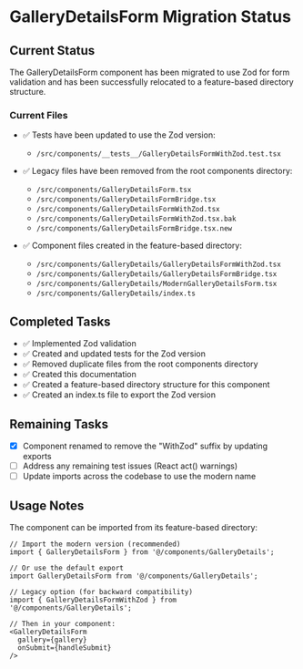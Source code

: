 # GalleryDetailsForm Migration Status

## Current Status

The GalleryDetailsForm component has been migrated to use Zod for form validation and has been successfully relocated to a feature-based directory structure.

### Current Files

- ✅ Tests have been updated to use the Zod version:
  - `/src/components/__tests__/GalleryDetailsFormWithZod.test.tsx`

- ✅ Legacy files have been removed from the root components directory:
  - `/src/components/GalleryDetailsForm.tsx`
  - `/src/components/GalleryDetailsFormBridge.tsx`
  - `/src/components/GalleryDetailsFormWithZod.tsx`
  - `/src/components/GalleryDetailsFormWithZod.tsx.bak`
  - `/src/components/GalleryDetailsFormBridge.tsx.new`

- ✅ Component files created in the feature-based directory:
  - `/src/components/GalleryDetails/GalleryDetailsFormWithZod.tsx`
  - `/src/components/GalleryDetails/GalleryDetailsFormBridge.tsx`
  - `/src/components/GalleryDetails/ModernGalleryDetailsForm.tsx`
  - `/src/components/GalleryDetails/index.ts`

## Completed Tasks

- ✅ Implemented Zod validation
- ✅ Created and updated tests for the Zod version
- ✅ Removed duplicate files from the root components directory
- ✅ Created this documentation
- ✅ Created a feature-based directory structure for this component
- ✅ Created an index.ts file to export the Zod version

## Remaining Tasks

- [x] Component renamed to remove the "WithZod" suffix by updating exports
- [ ] Address any remaining test issues (React act() warnings)
- [ ] Update imports across the codebase to use the modern name

## Usage Notes

The component can be imported from its feature-based directory:

```tsx
// Import the modern version (recommended)
import { GalleryDetailsForm } from '@/components/GalleryDetails';

// Or use the default export 
import GalleryDetailsForm from '@/components/GalleryDetails';

// Legacy option (for backward compatibility)
import { GalleryDetailsFormWithZod } from '@/components/GalleryDetails';

// Then in your component:
<GalleryDetailsForm 
  gallery={gallery}
  onSubmit={handleSubmit} 
/>
```
